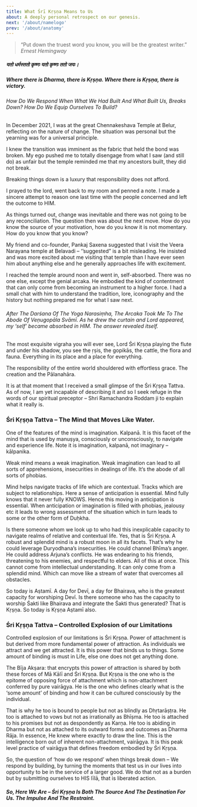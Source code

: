 ```yaml
---
title: What Śrī Kṛṣṇa Means to Us
about: A deeply personal retrospect on our genesis.
next: '/about/namelogo'
prev: '/about/anatomy'
---
```


> “Put down the truest word you know, you will be the greatest writer.”<br><cite>Ernest Hemingway</cite>

##### यतो धर्मस्ततो कृष्णः यतो कृष्णः ततो जयः।

##### Where there is Dharma, there is Kṛṣṇa. Where there is Kṛṣṇa, there is victory.

###### How Do We Respond When What We Had Built And What Built Us, Breaks Down? How Do We Equip Ourselves To Build?

In December 2021, I was at the great Chennakeshava Temple at Belur, reflecting on the nature of change. The situation was personal but the yearning was for a universal principle.

I knew the transition was imminent as the fabric that held the bond was broken. My ego pushed me to totally disengage from what I saw (and still do) as unfair but the temple reminded me that my ancestors built, they did not break.

Breaking things down is a luxury that responsibility does not afford.

I prayed to the lord, went back to my room and penned a note. I made a sincere attempt to reason one last time with the people concerned and left the outcome to HIM.

As things turned out, change was inevitable and there was not going to be any reconciliation. The question then was about the next move. How do you know the source of your motivation, how do you know it is not momentary. How do you know that you know?

My friend and co-founder, Pankaj Saxena suggested that I visit the Veera Narayana temple at Belavadi – ‘’suggested” is a bit misleading. He insisted and was more excited about me visiting that temple than I have ever seen him about anything else and he generally approaches life with excitement.

I reached the temple around noon and went in, self-absorbed. There was no one else, except the genial arcaka. He embodied the kind of contentment that can only come from becoming an instrument to a higher force. I had a small chat with him to understand the tradition, lore, iconography and the history but nothing prepared me for what I saw next.

###### After The Darśana Of The Yoga Narasiṃha, The Arcaka Took Me To The Abode Of Veṇugopāla Svāmī. As he drew the curtain and Lord appeared, my ‘self’ became absorbed in HIM. The answer revealed itself.

The most exquisite vigraha you will ever see, Lord Śri Kṛṣṇa playing the flute and under his shadow, you see the ṛṣis, the gopikās, the cattle, the flora and fauna. Everything in its place and a place for everything.

The responsibility of the entire world shouldered with effortless grace. The creation and the Pālanahāra.

It is at that moment that I received a small glimpse of the Śri Kṛṣṇa Tattva. As of now, I am yet incapable of describing it and so I seek refuge in the words of our spiritual preceptor – Shri Ramachandra Roddam ji to explain what it really is.

### Śri Kṛṣṇa Tattva – The Mind that Moves Like Water.
One of the features of the mind is imagination. Kalpanā. It is this facet of the mind that is used by manuṣya, consciously or unconsciously, to navigate and experience life. Note it is imagination, kalpanā, not imaginary – kālpanika.

Weak mind means a weak imagination. Weak imagination can lead to all sorts of apprehensions, insecurities in dealings of life. It’s the abode of all sorts of phobias.

Mind helps navigate tracks of life which are contextual. Tracks which are subject to relationships. Here a sense of anticipation is essential. Mind fully knows that it never fully KNOWS. Hence this moving in anticipation is essential. When anticipation or imagination is filled with phobias, jealousy etc it leads to wrong assessment of the situation which in turn leads to some or the other form of Duḥkha.

Is there someone whom we look up to who had this inexplicable capacity to navigate realms of relative and contextual life. Yes, that is Śri Kṛṣṇa. A robust and splendid mind is a robust moon in all its facets. That’s why he could leverage Duryodhana’s insecurities. He could channel Bhīma’s anger. He could address Arjuna’s conflicts. He was endearing to his friends, threatening to his enemies, and respectful to elders. All of this at once. This cannot come from intellectual understanding. It can only come from a splendid mind. Which can move like a stream of water that overcomes all obstacles.

So today is Aṣtamī. A day for Devī, a day for Bhairava, who is the greatest capacity for worshiping Devī. Is there someone who has the capacity to worship Śakti like Bhairava and integrate the Śakti thus generated? That is Kṛṣṇa. So today is Kṛṣṇa Aṣtamī also.

### Śri Kṛṣṇa Tattva – Controlled Explosion of our Limitations
Controlled explosion of our limitations is Śri Kṛṣṇa. Power of attachment is but derived from more fundamental power of attraction. As individuals we attract and we get attracted. It is this power that binds us to things. Some amount of binding is must in Life, else one does not get anything done.

The Bīja Akṣara: that encrypts this power of attraction is shared by both these forces of Mā Kālī and Śri Kṛṣṇa. But Kṛṣṇa is the one who is the epitome of opposing force of attachment which is non-attachment conferred by pure vairāgya. He is the one who defines clearly what is the ‘some amount’ of binding and how it can be cultured consciously by the individual.

That is why he too is bound to people but not as blindly as Dhṛtarāṣṭra. He too is attached to vows but not as irrationally as Bhīṣma. He too is attached to his promises but not as despondently as Karṇa. He too is abiding in Dharma but not as attached to its outward forms and outcomes as Dharma Rāja. In essence, He knew where exactly to draw the line. This is the intelligence born out of inherent non-attachment, vairāgya. It is this peak level practice of vairāgya that defines freedom embodied by Śri Kṛṣṇa.

So, the question of ‘how do we respond’ when things break down – We respond by building, by turning the moments that test us in our lives into opportunity to be in the service of a larger good. We do that not as a burden but by submitting ourselves to HIS līlā, that is liberated action.

##### So, Here We Are – Śri Kṛṣṇa Is Both The Source And The Destination For Us. The Impulse And The Restraint.
